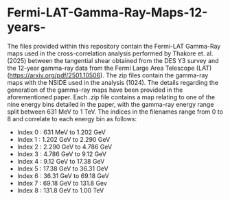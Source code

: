 # Fermi-LAT-Gamma-Ray-Maps-12-years-
The files provided within this repository contain the Fermi-LAT Gamma-Ray maps used in the cross-correlation analysis performed by Thakore et. al. (2025) between the tangential shear obtained from the DES Y3 survey and the 12-year gamma-ray data from the Fermi Large Area Telescope (LAT) (https://arxiv.org/pdf/2501.10506). The zip files contain the gamma-ray maps with the NSIDE used in the analysis (1024). The details regarding the generation of the gamma-ray maps have been provided in the aforementioned paper. Each .zip file contains a map relating to one of the nine energy bins detailed in the paper, with the gamma-ray energy range split between 631 MeV to 1 TeV. The indices in the filenames range from 0 to 8 and correlate to each energy bin as follows:
- Index 0 : 631 MeV to 1.202 GeV
- Index 1 : 1.202 GeV to 2.290 GeV
- Index 2 : 2.290 GeV to 4.786 GeV
- Index 3 : 4.786 GeV to 9.12 GeV
- Index 4 : 9.12 GeV to 17.38 GeV
- Index 5 : 17.38 GeV to 36.31 GeV
- Index 6 : 36.31 GeV to 69.18 GeV
- Index 7 : 69.18 GeV to 131.8 Gev
- Index 8 : 131.8 GeV to 1.00 TeV
